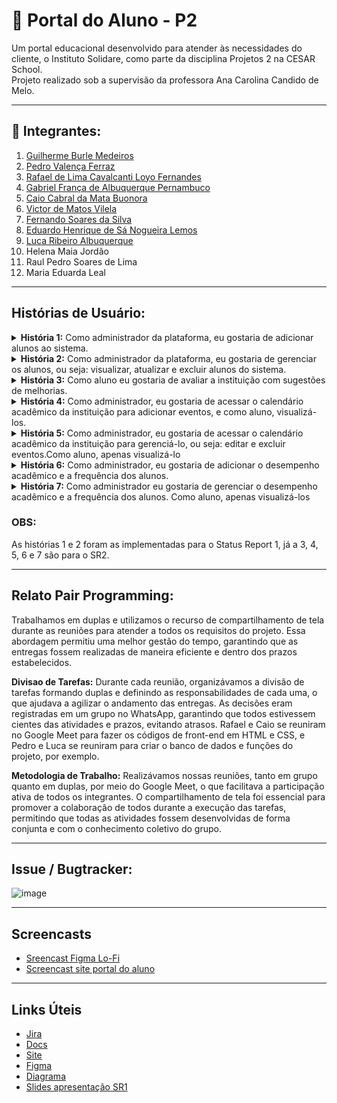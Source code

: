 # 📘 Portal do Aluno - P2

Um portal educacional desenvolvido para atender às necessidades do cliente, o Instituto Solidare, como parte da disciplina Projetos 2 na CESAR School.  
Projeto realizado sob a supervisão da professora Ana Carolina Candido de Melo.

----

## 👥 Integrantes:

1. [Guilherme Burle Medeiros](https://github.com/Guilherme-burle)  
2. [Pedro Valença Ferraz](https://github.com/PedroFerraz87)  
3. [Rafael de Lima Cavalcanti Loyo Fernandes](https://github.com/rafaelcf29)  
4. [Gabriel França de Albuquerque Pernambuco](https://github.com/gabrielfranca10)  
5. [Caio Cabral da Mata Buonora](https://github.com/caiobuonora)  
6. [Victor de Matos Vilela](https://github.com/VI170105)  
7. [Fernando Soares da Silva](https://github.com/Nando101210)  
8. [Eduardo Henrique de Sá Nogueira Lemos](https://github.com/EduardoHenrique15)  
9. [Luca Ribeiro Albuquerque](https://github.com/LucaAlbuquerque)  
10. Helena Maia Jordão  
11. Raul Pedro Soares de Lima  
12. Maria Eduarda Leal  

---

## Histórias de Usuário:

<details>
<summary><strong>História 1:</strong> Como administrador da plataforma, eu gostaria de adicionar alunos ao sistema.</summary>

- **Cenário favorável 1:**  
  Dado que o administrador está logado no portal  
  Quando acessa a aba “Cadastrar alunos” e preenche os dados necessários 
  Então o sistema salva tudo que foi pedido no banco de dados.

- **Cenário desfavorável 1:**  
  Dado que o administrador está logado no portal  
  Quando acessa a aba “Cadastrar alunos”  
  Então o sistema não responde adequadamente à tentativa de cadastro, pois no lugar de números foram inseridas letras na idade.

- **Cenário desfavorável 2:**  
  Dado que o administrador está logado no portal  
  Quando acessa a aba “Cadastrar alunos”  
  Então o sistema não responde adequadamente à tentativa de cadastro, pois um número foi inserido no lugar do nome.

</details>

<details>
<summary><strong>História 2:</strong> Como administrador da plataforma, eu gostaria de gerenciar os alunos, ou seja: visualizar, atualizar e excluir alunos do sistema.</summary>

- **Cenário favorável 1:**  
  Dado que o administrador está logado no portal  
  Quando acessa a aba “Gerenciar alunos” <br>
  Então o sistema exibe todos os alunos cadastrados no banco de dados.

- **Cenário favorável 2:**  
  Dado que o administrador está logado no portal  
  Quando acessa a aba “Gerenciar alunos” e seleciona “Editar” <br>
  Então os dados do aluno escolhido são exibidos para edição.

- **Cenário favorável 3:**  
  Dado que o administrador está logado no portal  
  Quando acessa a aba “Gerenciar alunos” e seleciona “Deletar” no aluno desejado<br>
  Então o aluno escolhido é excluído do sistema.

- **Cenário desfavorável 1:**  
  Dado que o administrador está logado no portal
  Quando acessa a aba “Gerenciar alunos”  
  Então nenhum aluno aparece pois ainda não há alunos cadastrados.

</details>

<details>
<summary><strong>História 3:</strong> Como aluno eu gostaria de avaliar a instituição com sugestões de melhorias.</summary>

- **Cenário favorável 1:**  
  Dado que o aluno está matriculado e logado no portal
  Quando acessa a aba “Avalie a Solidare”  
  Então perguntas são exibidas para resposta de "sim" e "não".

- **Cenário favorável 2:**  
  Dado que o aluno está matriculado e logado no portal 
  Quando acessa a aba “Avalie a Solidare”  
  Então uma caixa é exibida para registrar sugestões e opiniões.

- **Cenário desfavorável 1:**  
  Dado que o aluno está matriculado e logado no portal
  Quando acessa a aba “Avalie a Solidare”  
  Então uma falha no carregamento impede o acesso à aba.

</details>

<details>
<summary><strong>História 4:</strong> Como administrador, eu gostaria de acessar o calendário acadêmico da instituição para adicionar eventos, e como aluno, visualizá-los.</summary>

- **Cenário favorável 1:**  
  Dado que o administrador está logado no portal
  Quando acessa a aba “Calendário acadêmico", posteriormente "Adicionar evento" e preenche o evento desejado.
  Então são o sistema salva o evento no banco de dados e ele é exibido no calendário para os alunos se informarem.

- **Cenário favorável 2:**  
  Dado que o aluno está matriculado e logado no portal
  Quando acessa a aba “Calendário acadêmico”  
  Então os eventos são exibidos em seu respectivo dia no caléndario.

- **Cenário desfavorável 1:**  
  Dado que o administrador está logado  
  Quando acessa a aba “Calendário acadêmico”, posteriormente "Adicionar evento" e preenche letras ao invés de números no horário do evento  
  Então o sistema exibe mensagem de erro e só salva o evento quando o administrador preencher corretamente.
  
</details>

<details>
<summary><strong>História 5:</strong> Como administrador, eu gostaria de acessar o calendário acadêmico da instituição para gerenciá-lo, ou seja: editar e excluir eventos.Como aluno, apenas visualizá-lo</summary>

- **Cenário favorável 1:**  
  Dado que o aluno está matriculado e logado no portal
  Quando acessa a aba “Calendário acadêmico”  
  Então são exibidos os eventos acadêmicos no calendário, como: datas de provas, entregas, feriados e comemorações.

- **Cenário favorável 2:**  
  Dado que o administrador está logado no portal
  Quando acessa a aba “Calendário acadêmico” e posteriormente "Editar" no evento desejado e muda as informações desejadas, como mudança de nome e horário.
  Então as novas informações são salvas no banco de dados, assim, substituindo as antigas.

- **Cenário favorável 3:**  
  Dado que o administrador está logado no portal
  Quando acessa a aba “Calendário acadêmico” e posteriormente "Excluir" no evento desejado
  Então o evento é excluído do banco de dados e desaparece do calendário.

  - **Cenário desfavorável 1:**  
  Dado que o aluno está matriculado e logado no portal
  Quando acessa a aba “Calendário acadêmico”  
  Então não aparece nada em nenhum dia do calendário, pois ainda não há eventos cadastrados.

</details>

<details>
<summary><strong>História 6:</strong> Como administrador, eu gostaria de adicionar o desempenho acadêmico e a frequência dos alunos.</summary>

- **Cenário favorável 1:**  
  Dado que o administrador está logado no portal
  Quando acessa a aba “Desempenho e Frequência”, posteriormente "Adicionar informações" e preenche-as
  Então o sistema salva as informações no banco de dados.

- **Cenário desfavorável 1:**  
  Dado que o administrador está logado no portal  
  Quando acessa a aba “Desempenho e Frequência” e tenta preencher letras ao invés de números no número de faltas do aluno
  Então o sistema não permite e só salva as informações quando forem postas corretamente.

- **Cenário desfavorável 2:**  
  Dado que o administrador está logado no portal 
  Quando acessa a aba “Desempenho e Frequência” e tenta preencher números ao invés de letras no nome do evento
  Então o sistema não permite e só salva as informações quando forem postas corretamente.

</details>

<details>
<summary><strong>História 7:</strong> Como administrador eu gostaria de gerenciar o desempenho acadêmico e a frequência dos alunos. Como aluno, apenas visualizá-los</summary>

- **Cenário favorável 1:**  
  Dado que o aluno está matriculado e logado no portal
  Quando acessa a aba “Desempenho e Frequência”  
  Então o sistema exibe o número de faltas e o desempenho do aluno com "carinhas de satisfação" e comentário do avaliador.

- **Cenário favorável 2:**  
  Dado que o administrador está logado no portal
  Quando acessa a aba “Gerenciar alunos”, posteriormente "Editar D&F" no aluno desejado e muda as informações desejadas
  Então as novas informações são salvas no banco de dados, assim, substituindo as antigas.

- **Cenário desfavorável 1:**  
  Dado que o aluno está logado no portal 
  Quando acessa a aba “Desempenho e Frequência”  
  Então os campos aparecem em branco, pois não foram preenchidos ainda.

</details>

### OBS:
  As histórias 1 e 2 foram as implementadas para o Status Report 1, já a 3, 4, 5, 6 e 7 são para o SR2.

---

## Relato Pair Programming:
  Trabalhamos em duplas e utilizamos o recurso de compartilhamento de tela durante as reuniões para atender a todos os requisitos do projeto. Essa abordagem permitiu uma melhor gestão do tempo, garantindo que as entregas fossem realizadas de maneira eficiente e dentro dos prazos estabelecidos. 

  **Divisao de Tarefas:** Durante cada reunião, organizávamos a divisão de tarefas formando duplas e definindo as responsabilidades de cada uma, o que ajudava a agilizar o andamento das entregas. As decisões eram registradas em um grupo no WhatsApp, garantindo que todos estivessem cientes das atividades e prazos, evitando atrasos. Rafael e Caio se reuniram no Google Meet para fazer os códigos de front-end em HTML e CSS, e Pedro e Luca se reuniram para criar o banco de dados e funções do projeto, por exemplo.

  **Metodologia de Trabalho:** Realizávamos nossas reuniões, tanto em grupo quanto em duplas, por meio do Google Meet, o que facilitava a participação ativa de todos os integrantes. O compartilhamento de tela foi essencial para promover a colaboração de todos durante a execução das tarefas, permitindo que todas as atividades fossem desenvolvidas de forma conjunta e com o conhecimento coletivo do grupo.

---

## Issue / Bugtracker:
![image](https://github.com/user-attachments/assets/a20ce089-9de6-47ab-a92e-c4399ea83196)


---
## Screencasts
- [Sreencast Figma Lo-Fi](https://youtu.be/hD8LePoT_Wk)
- [Screencast site portal do aluno](https://youtu.be/MeUWsWJPRtE?feature=shared)

---

## Links Úteis

- [Jira](https://projeto2grupo10.atlassian.net/jira/software/projects/KAN/boards/1/backlog?assignee=712020%3A5102e8eb-4036-4150-8d35-bdcf805d24b4%2Cunassigned&atlOrigin=eyJpIjoiNTRhZjVmMDFjZjEwNDhkMmI5NGJkYzUxNjRmZjI5MzUiLCJwIjoiaiJ9)  
- [Docs](https://docs.google.com/document/d/1Kb8RnBP_5Gz-eml2weoGkFe5UCOAMaLPehDUtYEnm3E/edit?tab=t.0)
- [Site](https://sites.google.com/d/1QneHjgrhPjpQ_i9iDOVrf8Ivn7McXcIN/p/1fAGUYkQG2JxVmydQqaz1o78MrP8PPQCt/edit)
- [Figma](https://www.figma.com/design/fahGccQiZEC5xWfqc5brNX/Untitled?m=auto&t=6C6LfIGmLXlI1Yj5-6)
- [Diagrama](https://miro.com/app/board/uXjVI-xQymA=/)
- [Slides apresentação SR1](https://www.canva.com/design/DAGlk-OyK3U/sfz8-SnF07B0pNAjbGoarA/edit)
